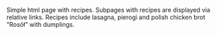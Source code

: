 Simple html page with recipes. Subpages with recipes are displayed via relative links. Recipes include lasagna, pierogi and polish chicken brot "Rosół" with dumplings.